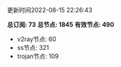 更新时间2022-08-15 22:26:43

**总订阅: 73**
**总节点: 1845**
**有效节点: 490**
- v2ray节点: 60
- ss节点: 321
- trojan节点: 109
